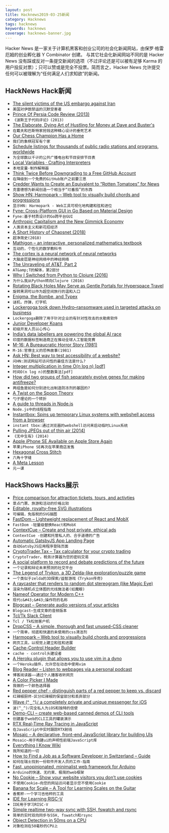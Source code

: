 ```yaml
---
layout: post
title: Hacknews2019-03-25新闻
category: Hacknews
tags: hacknews
keywords: hacknews
coverage: hacknews-banner.jpg
---
```


Hacker News 是一家关于计算机黑客和创业公司的社会化新闻网站，由保罗·格雷厄姆的创业孵化器 Y Combinator 创建。
与其它社会化新闻网站不同的是 Hacker News 没有踩或反对一条提交新闻的选项（不过评论还是可以被有足够 Karma 的用户投反对票）；只可以赞或是完全不投票。简而言之，Hacker News 允许提交任何可以被理解为“任何满足人们求知欲”的新闻。

## HackNews Hack新闻


- [The silent victims of the US embargo against Iran](https://www.thelancet.com/journals/lanonc/article/PIIS1470-2045(18)30751-4/fulltext)
- `美国对伊朗禁运的沉默受害者`
- [Prince Of Persia Code Review (2013)](http://fabiensanglard.net/prince_of_persia/index.php)
- `《波斯王子代码评论》(2013)`
- [The Elaborate, Dying Art of Hustling for Money at Dave and Buster&#39;s](https://www.vice.com/en_us/article/pan43y/the-elaborate-dying-art-of-hustling-for-money-at-dave-and-busters-arcades)
- `在戴夫和巴斯特家抢钱这种精心设计的垂死艺术`
- [Our Chess Champion Has a Home](https://www.nytimes.com/2019/03/23/opinion/sunday/homeless-chess-champion-tani.html)
- `我们的象棋冠军有个家`
- [Schedule listings for thousands of public radio stations and programs, worldwide](http://www.publicradiofan.com/)
- `为全球数以千计的公共广播电台和节目安排节目表`
- [Local Variables · Crafting Interpreters](http://www.craftinginterpreters.com/local-variables.html)
- `本地变量·制作解释器`
- [Think Twice Before Downgrading to a Free GitHub Account](http://blog.jaredsinclair.com/post/183676881105/think-twice-before-downgrading-to-a-free-github)
- `在降级到一个免费的GitHub账户之前要三思`
- [Credder Wants to Create an Equivalent to “Rotten Tomatoes” for News](https://mondaynote.com/credder-wants-to-create-an-equivalent-to-rotten-tomatoes-for-news-94467294e57b)
- `克雷德想为新闻创造一个相当于“烂番茄”的东西`
- [Show HN: Harmopark – Web tool to visually build chords and progressions](https://www.harmopark.app/)
- `显示HN: Harmopark - Web工具可视化地构建和弦和进位`
- [Fyne: Cross-Platform GUI in Go Based on Material Design](https://github.com/fyne-io/fyne)
- `Fyne:基于材质设计的Go跨平台GUI`
- [Anthropic Capitalism and the New Gimmick Economy](https://www.edge.org/response-detail/26756)
- `人类资本主义和新花招经济`
- [A Short History of Chaosnet (2018)](https://twobithistory.org/2018/09/30/chaosnet.html)
- `超净简史(2018)`
- [Mathigon – an interactive, personalized mathematics textbook](https://mathigon.org/)
- `互动的，个性化的数学教科书`
- [The cortex is a neural network of neural networks](https://medium.com/the-spike/your-cortex-contains-17-billion-computers-9034e42d34f2)
- `大脑皮层是神经网络中的神经网络`
- [The Unraveling of AT&amp;T, Part 2](https://technicshistory.wordpress.com/2019/03/23/the-unraveling-part-2/)
- `AT&amp;T的解体，第2部分`
- [Why I Switched from Python to Clojure (2016)](https://www.bradcypert.com/why-i-switched-from-python-to-clojure/)
- `为什么我从Python转向Clojure (2016)`
- [Rotating Black Holes May Serve as Gentle Portals for Hyperspace Travel](https://theconversation.com/rotating-black-holes-may-serve-as-gentle-portals-for-hyperspace-travel-107062)
- `旋转黑洞可以作为超空间旅行的温和入口`
- [Enigma, the Bombe, and Typex](https://github.com/gchq/CyberChef/wiki/Enigma,-the-Bombe,-and-Typex)
- `谜机，炸弹，打字机`
- [Lockergoga took down Hydro–ransomware used in targeted attacks on business](https://doublepulsar.com/how-lockergoga-took-down-hydro-ransomware-used-in-targeted-attacks-aimed-at-big-business-c666551f5880)
- `Lockergoga删除了用于针对企业的有针对性攻击的水勒索软件`
- [Junior Developer Koans](https://joecmarshall.com/posts/junior-developer-koans/)
- `初级开发人员以心传心`
- [India’s data labellers are powering the global AI race](https://factordaily.com/indian-data-labellers-powering-the-global-ai-race/)
- `印度的数据标签制造商正在推动全球人工智能竞赛`
- [M-16: A Bureaucratic Horror Story (1981)](https://www.theatlantic.com/magazine/archive/1981/06/m-16-a-bureaucratic-horror-story/545153/)
- `M-16:官僚主义的恐怖故事(1981)`
- [Ask HN: Best way to test accessibility of a website?](item?id=19473737)
- `问HN:测试网站可访问性的最佳方法是什么?`
- [Integer multiplication in time O(n log n) [pdf]](https://hal.archives-ouvertes.fr/hal-02070778/document)
- `时间O(n log n)的整数乘法[pdf]`
- [How did two groups of fish separately evolve genes for making antifreeze?](https://www.theatlantic.com/science/archive/2019/03/how-fish-evolved-antifreeze-junk/585226/)
- `两组鱼是如何分别进化出制造防冻剂的基因的?`
- [A Twist on the Spoon Theory](https://streetlifesolutions.blogspot.com/2019/03/a-twist-on-spoon-theory.html)
- `勺子理论的一个转折`
- [A guide to threads in Node.js](https://blog.logrocket.com/a-complete-guide-to-threads-in-node-js-4fa3898fe74f)
- `Node.js中的线程指南`
- [Instantbox: Spins up temporary Linux systems with webshell access from a browser](https://github.com/instantbox/instantbox)
- `instant tbox:通过浏览器的webshell访问来启动临时Linux系统`
- [Pulling JPEGs out of thin air (2014)](http://lcamtuf.blogspot.com/2014/11/pulling-jpegs-out-of-thin-air.html)
- `《无中生有》(2014)`
- [Apple iPhone SE Available on Apple Store Again](https://www.apple.com/shop/refurbished/clearance)
- `苹果iPhone SE再次在苹果商店发售`
- [Hexagonal Cross Stitch](http://isohedral.ca/hexagonal-cross-stitch/)
- `六角十字缝`
- [A Meta Lesson](http://andy.kitchen/a-meta-lesson.html)
- `元一课`


## HackShows Hacks展示

- [ Price comparison for attraction tickets, tours, and activties](https://www.ticketlens.com/en)
- `景点门票、旅游和活动的价格比较`
- [ Editable, royalty-free SVG illustrations](https://gallery.manypixels.co)
- `可编辑，免版税的SVG插图`
- [ FastDom – Lightweight replacement of React and MobX](https://github.com/PxyUp/FastDom)
- `FastDom -轻量级替换React和MobX`
- [ ContextCue – Create and host private, ethical ads](https://contextcue.com)
- `ContextCue -创建和托管私人的、合乎道德的广告`
- [ Automatic GatsbyJS App Landing Page](https://github.com/ImedAdel/automatic-gatsbyjs-app-landing-page)
- `自动GatsbyJS应用程序登陆页面`
- [ CryptoTrader.Tax – Tax calculator for your crypto trading](https://www.cryptotrader.tax)
- `CryptoTrader。税务计算器为您的密码交易`
- [ A social platform to record and debate predictions of the future](https://www.predibly.com/)
- `一个记录和辩论未来预测的社交平台`
- [ The Legend of Trykon, a 3D Zelda-like exploration/puzzle game](https://trykon.itch.io/the-legend-of-trykon)
- `一个类似于zelda的3D探索/益智游戏《Trykon传奇》`
- [ A raycaster that renders to random dot stereogram (like Magic Eye)](https://github.com/ammonb/stereogram-raycaster)
- `渲染为随机点立体图的光线施法者(如魔眼)`
- [ Nameof Operator for Modern C&#43;&#43;](https://github.com/Neargye/nameof)
- `现代c&#43;&#43;操作符的名称`
- [ Blogcast – Generate audio versions of your articles](https://blogcast.host/)
- `Blogcast—生成文章的音频版本`
- [ Tcl/Tk Slack Client](https://github.com/nickbarth/tkslack)
- `Tcl / Tk松弛客户机`
- [ DropCSS – A simple, thorough and fast unused-CSS cleaner](https://github.com/leeoniya/dropcss)
- `一个简单，彻底和快速的未使用的css清洁剂`
- [ Harmopark – Web tool to visually build chords and progressions](https://www.harmopark.app/)
- `网页工具，以视觉上建立和弦和进展`
- [ Cache-Control Header Builder](https://cache-control.sdgluck.now.sh)
- `cache - control头建设者`
- [ A Heroku plugin that allows you to use vim in a dyno](https://github.com/jasonheecs/heroku-vim)
- `一个Heroku插件，允许您在动态中使用vim`
- [ Blog Reader – Listen to webpages via a personal podcast](https://www.blogreader.com.au/)
- `博客阅读器——通过个人播客收听网页`
- [ A Color Picker I Made](https://colorsupplyyy.com/app)
- `我做的一个颜色选择器`
- [ Red pepper chef – distinguish parts of a red pepper to keep vs. discard](https://medium.com/@anthony_sarkis/red-pepper-chef-from-new-training-data-to-deployed-system-in-a-few-lines-of-code-8d25b77fe447)
- `红辣椒厨师-区分红辣椒的保留部分和丢弃部分`
- [ Wave (^‿^)ﾉ a completely private and unique messenger for iOS](https://itunes.apple.com/za/app/wave-%EF%BE%89/id1434827986?mt=8&amp;ref=producthunt)
- `波(^‿^)ﾉ完全私人为iOS和独特的信使`
- [ Demo-CLI – create web-based canned demos of CLI tools](https://demo-cli.dev/)
- `创建基于web的CLI工具的罐装演示`
- [ RTX Real-Time Ray Tracing in JavaScript](https://github.com/maierfelix/nvk-examples#rtx)
- `在JavaScript中实时跟踪RTX射线`
- [ Mosaic – A declarative, front-end JavaScript library for building UIs](https://github.com/Authman2/Mosaic)
- `Mosaic—用于构建ui的声明性前端JavaScript库`
- [ Everything I Know Wiki](https://wiki.nikitavoloboev.xyz)
- `我所知道的一切`
- [ How to Find a Job as a Software Developer in Switzerland – Guide](https://swissdevjobs.ch/blog/how-to-find-job-as-software-developer-in-switzerland-complete-guide)
- `如何在瑞士找到一份软件开发人员的工作-指南`
- [ Fast, unopinionated, minimalist web framework for Arduino](https://awot.net)
- `Arduino的快速、无约束、极简的web框架`
- [ No Cookie – Show your website visitors you don’t use cookies](https://no-cookie.kemp.app/)
- `不使用Cookie—向您的网站访问者显示您不使用Cookie`
- [ Banana for Scale – A Tool for Learning Scales on the Guitar](https://banana.rocks)
- `香蕉秤-一个学习吉他秤的工具`
- [ IDE for Learning RISC-V](https://github.com/TheThirdOne/rars)
- `IDE用于学习RISC-V`
- [ Simple realtime two-way sync with SSH, fswatch and rsync](https://github.com/francoisp/DuplexRsync)
- `简单的实时双向同步与SSH, fswatch和rsync`
- [ Object Detection in 50ms on a CPU](https://medium.com/sugarkubes/openvino-quickstart-9501e6be2db9)
- `对象检测在50毫秒的CPU上`



